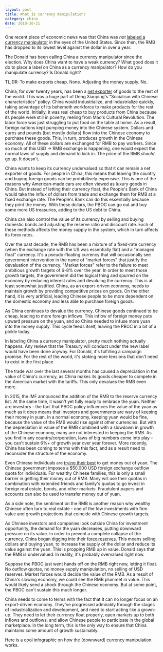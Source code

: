 ```yaml
---
layout: post
title: What is currency manipulation?
category: china 
date: 2018-10-21
---
```


One recent piece of economic news was that China was *not* [labeled a currency manipulator](https://www.nytimes.com/2018/10/17/business/china-currency-manipulation.html) in the eyes of the United States. Since then, the RMB has dropped to its lowest level against the dollar in over a year.

The Donald has been calling China a currency manipulator since the election. Why does China want to have a weak currency? What good does it do to place a label on China as a currency manipulator? How do you manipulate currency? Is Donald right? 

TL;DR: To make exports cheap. None. Adjusting the money supply. No.

China, for over twenty years, has been a [net exporter](https://data.worldbank.org/indicator/BN.GSR.GNFS.CD?locations=CN&view=chart) of goods to the rest of the world. This was a huge part of Deng Xiaoping's "Socialism with Chinese characteristics" policy. China would industrialize, and industrialize quickly, taking advantage of its behemoth workforce to make products for the rest of the world. Initially, it was real cheap to buy products from China because its people were still in poverty, reeling from Mao's Cultural Revolution. The labor force was just struggling to put food on the table at home. As a result, foreign nations kept pumping money into the Chinese system. Dollars and euros and pounds (but mostly dollars) flow into the Chinese economy to purchase these goods. This, in turn, produces growth in the Chinese economy. All of these dollars are exchanged for RMB to pay workers. Since so much of this USD -> RMB exchange is happening, one would expect the normal laws of supply and demand to kick in. The price of the RMB *should* go up. It doesn't.

China wants to keep its currency undervalued so that it can remain a net exporter of goods. For people in China, this means that leaving the country and buying foreign goods can be prohibitively expensive. This is one of the reasons why American-made cars are often viewed as luxury goods in China. But instead of letting their currency float, the People's Bank of China would take the influx of dollars from trade and exchange them for RMB at a fixed exchange rate. The People's Bank can do this essentially because they print the money. With these dollars, the PBOC can go out and buy some more US treasuries, adding to the US debt to China.

China can also control the value of its currency by selling and buying domestic bonds and adjusting the reserve ratio and discount rate. Each of these methods affects the money supply in the system, which in turn affects its forex rates.

Over the past decade, the RMB has been a mixture of a fixed-rate currency (when the exchange rate with the US was essentially flat) and a "managed float" currency. It's a pseudo-floating currency that will occasionally see government intervention in the name of "market forces" that justify the devaluation of the currency. "Market forces" refer to the failure to meet ambitious growth targets of 6-8% over the year. In order to meet those growth targets, the government did the logical thing and spurred on the economy by reducing interest rates and devaluing the currency. This is at least somewhat justified. China, as an export-driven economy, needs to maintain growth by providing competitive prices on goods. On the other hand, it is very artificial, leading Chinese people to be more dependent on the domestic economy and less able to purchase foreign goods.

As China continues to devalue the currency, Chinese goods continued to be cheap, leading to more foreign inflows. This inflow of foreign money puts upward pressure on the yuan, and so China needed to infuse more yuan into the money supply. This cycle feeds itself, leaving the PBOC in a bit of a pickle today.

In labeling China a currency manipulator, pretty much nothing actually happens. Any review that the Treasury will conduct under the new label would have been done anyway. For Donald, it's fulfilling a campaign promise. For the rest of the world, it's stoking more tensions that don't need to exist in the first place.

The trade war over the last several months has caused a depreciation in the value of China's currency, as China makes its goods cheaper to compete in the American market with the tariffs. This only devalues the RMB even more.

In 2015, the IMF announced the addition of the RMB to the reserve currency list. At the same time, it wasn't yet fully ready to embrace the yuan. Neither are investors - the fact that PBOC policy influences the value of the yuan as much as it does means that investors and governments are wary of keeping their money in yuan. In a normal economy, keeping yuan would be fine, because the value of the RMB would rise against other currencies. But with the depreciation in value of the RMB combined with a slowdown in growth of the Chinese economy, many are not interested in keeping the RMB. As you find in any country/corporation, laws of big numbers come into play - you can't sustain 6%+ of growth year over year forever. More recently, China has been coming to terms with this fact, and as a result need to reconsider the structure of the economy.

Even Chinese individuals are [trying their best](https://www.scmp.com/news/china/economy/article/2096032/chinas-watchdog-tracks-underground-cash-trail) to get money out of yuan. The Chinese government imposes a $50,000 USD foreign exchange outflow quota for individuals. For wealthy Chinese families, this is only a small barrier in getting their money out of RMB. Many will use their quotas in combination with extended friends and family's quotas to go invest in foreign real estate, bonds, and other markets. Fraudulent papers and accounts can also be used to transfer money out of yuan.

As a side note, the sentiment on the RMB is another reason why wealthy Chinese  often turn to real estate - one of the few investments with firm value and growth projections that coincide with Chinese growth targets.

As Chinese investors and companies look outside China for investment opportunity, the demand for the yuan decreases, putting downward pressure on its value. In order to prevent a complete collapse of the currency, China began digging into their [forex reserves](https://qz.com/904718/china-now-has-less-than-3-trillion-in-foreign-reserves-as-it-spends-dollars-to-defend-the-value-of-its-currency-the-yuan/). This means selling dollars and buying yuan, to increase the supply of the dollar and reduce its value against the yuan. This is propping RMB up in value. Donald says that the RMB is undervalued. In reality, it's probably overvalued right now.

Suppose the PBOC just went hands off on the RMB right now, letting it float. No outflow quotas, no money supply manipulation, no selling of USD reserves. Market forces would decide the value of the RMB. As a result of China's slowing economy, we could see the RMB plummet in value. This would likely send a shock through the Chinese economy. But at some point, the PBOC can't sustain this much longer. 

China needs to come to terms with the fact that it can no longer focus on an export-driven economy. They've progressed admirably through the stages of industrialization and development, and need to start acting like a grown-up. They need to let their currency float properly, open markets up to both inflows and outflows, and allow Chinese people to participate in the global marketplace. In the long term, this is the only way to ensure that China maintains some amount of growth sustainably.

[Here](https://www.theatlantic.com/business/archive/2011/03/infographic-how-china-manipulates-its-currency/73201/) is a cool infographic on how the (downward) currency manipulation works.
